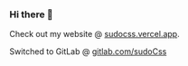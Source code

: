 ### Hi there 👋

Check out my website @ [sudocss.vercel.app](https://sudocss.vercel.app).

Switched to GitLab @ [gitlab.com/sudoCss](https://gitlab.com/sudoCss)
